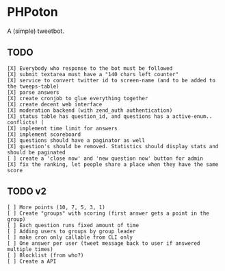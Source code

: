 PHPoton
=======
A (simple) tweetbot.


TODO
-----------
    [X] Everybody who response to the bot must be followed
    [X] submit textarea must have a "140 chars left counter"
    [X] service to convert twitter id to screen-name (and to be added to the tweeps-table)
    [X] parse answers
    [X] create cronjob to glue everything together
    [X] create decent web interface
    [X] moderation backend (with zend_auth authentication)
    [X] status table has question_id, and questions has a active-enum.. conflicts! (
    [X] implement time limit for answers
    [X] implement scoreboard
    [X] questions should have a paginator as well
    [X] question's should be removed. Statistics should display stats and should be paginated
    [ ] create a 'close now' and 'new question now' button for admin
    [X] fix the ranking, let people share a place when they have the same score

TODO v2
------------
    [ ] More points (10, 7, 5, 3, 1)
    [ ] Create "groups" with scoring (first answer gets a point in the group)
    [ ] Each question runs fixed amount of time
    [ ] Adding users to groups by group leader
    [ ] make cron only callable from CLI only
    [ ] One answer per user (tweet message back to user if answered multiple times)
    [ ] Blocklist (from who?)
    [ ] Create a API
